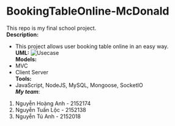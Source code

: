 # BookingTableOnline-McDonald
This repo is my final school project.  
**Description:**
 - This project allows user booking table online in an easy way.  
**UML:**
 ![Usecase](https://i.imgur.com/uX8OzvX.png)  
**Models:**
 - MVC
 - Client Server  
**Tools:**  
 - JavaScript, NodeJS, MySQL, Mongoose, SocketIO  
**_My team_**:
1. Nguyễn Hoàng Anh - 2152174
2. Nguyễn Tuấn Lộc  - 2152138
3. Nguyễn Tú Anh    - 2152018
